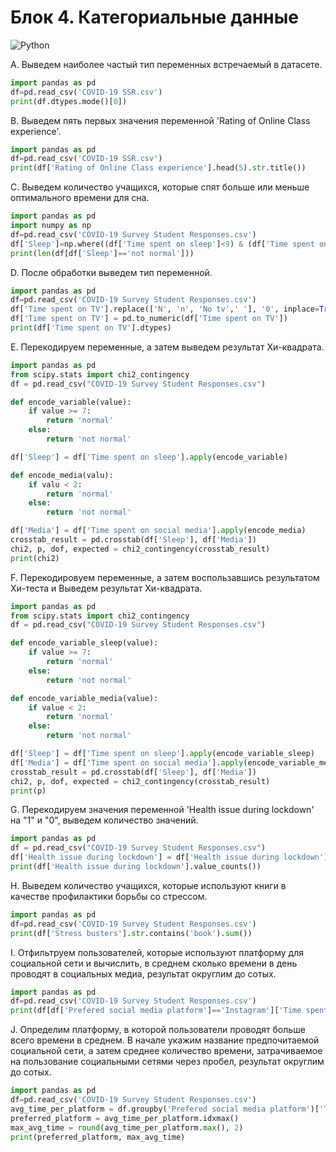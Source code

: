 # Блок 4. Категориальные данные
![Python](https://img.shields.io/badge/python-3670A0?style=for-the-badge&logo=python&logoColor=ffdd54)

A. Выведем наиболее частый тип переменных встречаемый в датасете.
```python
import pandas as pd
df=pd.read_csv('COVID-19 SSR.csv')
print(df.dtypes.mode()[0])
```
B. Выведем пять первых значения переменной 'Rating of Online Class experience'.
```python
import pandas as pd
df=pd.read_csv('COVID-19 SSR.csv')
print(df['Rating of Online Class experience'].head(5).str.title())
```
C. Выведем количество учащихся, которые спят больше или меньше оптимального времени для сна.
```python
import pandas as pd
import numpy as np
df=pd.read_csv('COVID-19 Survey Student Responses.csv')
df['Sleep']=np.where((df['Time spent on sleep']<9) & (df['Time spent on sleep']>6.9),'normal','not normal')
print(len(df[df['Sleep']=='not normal']))
```
D. После обработки выведем тип переменной.
```python
import pandas as pd
df=pd.read_csv('COVID-19 Survey Student Responses.csv')
df['Time spent on TV'].replace(['N', 'n', 'No tv',' '], '0', inplace=True)
df['Time spent on TV'] = pd.to_numeric(df['Time spent on TV'])
print(df['Time spent on TV'].dtypes)
```
E. Перекодируем переменные, а затем выведем результат Хи-квадрата.
```python
import pandas as pd
from scipy.stats import chi2_contingency
df = pd.read_csv("COVID-19 Survey Student Responses.csv")

def encode_variable(value):
    if value >= 7:
        return 'normal'
    else:
        return 'not normal'

df['Sleep'] = df['Time spent on sleep'].apply(encode_variable)

def encode_media(valu):
    if valu < 2:
        return 'normal'
    else:
        return 'not normal'

df['Media'] = df['Time spent on social media'].apply(encode_media)
crosstab_result = pd.crosstab(df['Sleep'], df['Media'])
chi2, p, dof, expected = chi2_contingency(crosstab_result)
print(chi2)
```
F. Перекодировуем переменные, а затем воспользавшись результатом Хи-теста и Выведем результат Хи-квадрата.
```python
import pandas as pd
from scipy.stats import chi2_contingency
df = pd.read_csv("COVID-19 Survey Student Responses.csv")

def encode_variable_sleep(value):
    if value >= 7:
        return 'normal'
    else:
        return 'not normal'

def encode_variable_media(value):
    if value < 2:
        return 'normal'
    else:
        return 'not normal'

df['Sleep'] = df['Time spent on sleep'].apply(encode_variable_sleep)
df['Media'] = df['Time spent on social media'].apply(encode_variable_media)
crosstab_result = pd.crosstab(df['Sleep'], df['Media'])
chi2, p, dof, expected = chi2_contingency(crosstab_result)
print(p)
```
G. Перекодируем значения переменной 'Health issue during lockdown' на "1" и "0", выведем количество значений.
```python
import pandas as pd
df = pd.read_csv("COVID-19 Survey Student Responses.csv")
df['Health issue during lockdown'] = df['Health issue during lockdown'].map({'YES': 1, 'NO': 0})
print(df['Health issue during lockdown'].value_counts())
```
H. Выведем количество учащихся, которые используют книги в качестве профилактики борьбы со стрессом.
```python
import pandas as pd
df=pd.read_csv('COVID-19 Survey Student Responses.csv')
print(df['Stress busters'].str.contains('book').sum())
```
I. Отфильтруем пользователей, которые используют платформу для социальной сети и вычислить, в среднем сколько времени в день проводят в социальных медиа, результат округлим до сотых.
```python
import pandas as pd
df=pd.read_csv('COVID-19 Survey Student Responses.csv')
print(df[df['Prefered social media platform']=='Instagram']['Time spent on social media'].mean().round(2))
```
J. Определим платформу, в которой пользователи проводят больше всего времени в среднем. В начале укажим название предпочитаемой социальной сети, а затем среднее количество времени, затрачиваемое на пользование социальными сетями через пробел, результат округлим до сотых.
```python
import pandas as pd
df=pd.read_csv('COVID-19 Survey Student Responses.csv')
avg_time_per_platform = df.groupby('Prefered social media platform')['Time spent on social media'].mean()
preferred_platform = avg_time_per_platform.idxmax()
max_avg_time = round(avg_time_per_platform.max(), 2)
print(preferred_platform, max_avg_time)
```